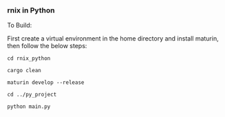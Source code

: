 ### rnix in Python

To Build:

First create a virtual environment in the home directory and install maturin, then follow the below steps:

```
cd rnix_python

cargo clean

maturin develop --release

cd ../py_project

python main.py
```
